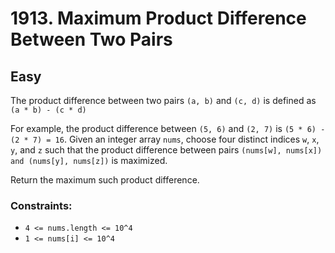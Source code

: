 # 1913. Maximum Product Difference Between Two Pairs

## Easy

The product difference between two pairs `(a, b)` and `(c, d)` is defined as `(a * b) - (c * d)`

For example, the product difference between `(5, 6)` and `(2, 7)` is `(5 * 6) - (2 * 7) = 16`.
Given an integer array `nums`, choose four distinct indices `w`, `x`, `y`, and `z` such that the product difference
between pairs `(nums[w], nums[x]) and (nums[y], nums[z])` is maximized.

Return the maximum such product difference.

### Constraints:

- `4 <= nums.length <= 10^4`
- `1 <= nums[i] <= 10^4`
